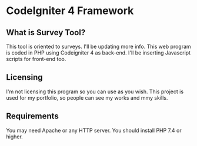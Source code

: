 # CodeIgniter 4 Framework

## What is Survey Tool?

This tool is oriented to surveys. I'll be updating more info.
This web program is coded in PHP using Codeigniter 4 as back-end. I'll be inserting Javascript scripts for front-end too.

## Licensing

I'm not licensing this program so you can use as you wish. This project is used for my portfolio,
so people can see my works and mmy skills.

## Requirements

You may need Apache or any HTTP server.
You should install PHP 7.4 or higher.
